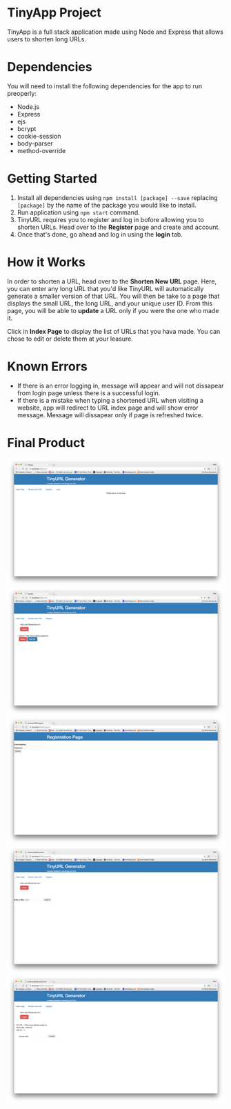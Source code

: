 # TinyApp Project

TinyApp is a full stack application made using Node and Express that allows users to shorten long URLs.

# Dependencies

You will need to install the following dependencies for the app to run preoperly:
- Node.js
- Express
- ejs
- bcrypt
- cookie-session
- body-parser
- method-override

# Getting Started

1) Install all dependencies using `npm install [package] --save` replacing `[package]` by the name of the package you would like to install.
2) Run application using `npm start` command.
3) TinyURL requires you to register and log in bofore allowing you to shorten URLs. Head over to the **Register** page and create and account.
4) Once that's done, go ahead and log in using the **login** tab.


# How it Works

In order to shorten a URL, head over to the **Shorten New URL** page. Here, you can enter any long URL that you'd like TinyURL will automatically generate a smaller version of that URL. You will then be take to a page that displays the small URL, the long URL, and your unique user ID. From this page, you will be able to **update** a URL only if you were the one who made it.

Click in **Index Page** to display the list of URLs that you hava made. You can chose to edit or delete them at your leasure.

# Known Errors

- If there is an error logging in, message will appear and will not dissapear from login page unless there is a successful login.
- If there is a mistake when typing a shortened URL when visiting a website, app will redirect to URL index page and will show error message. Message will dissapear only if page is refreshed twice.

# Final Product

!["Screenshot of URLs page - without Login"](https://github.com/Garo-A/tinyApp/blob/master/docs/:urls%20-%20no%20login.png)
!["Screenshot of URLs page - logged in"](https://github.com/Garo-A/tinyApp/blob/master/docs/:urls%20-%20logged%20in.png)
!["Screenshot of Registration page"](https://github.com/Garo-A/tinyApp/blob/master/docs/:register%20page.png)
!["Screenshot of New Short URL page"](https://github.com/Garo-A/tinyApp/blob/master/docs/new%20short%20url-%20logged%20in.png)
!["Screenshot of URL Edit page"](https://github.com/Garo-A/tinyApp/blob/master/docs/url%20edit%20page.png)

